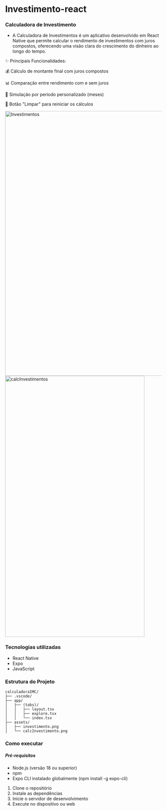 # Investimento-react

### Calculadora de Investimento

- A Calculadora de Investimentos é um aplicativo desenvolvido em React Native que permite calcular o rendimento de investimentos com juros compostos, oferecendo uma visão clara do crescimento do dinheiro ao longo do tempo.

✨ Principais Funcionalidades:

💰 Cálculo de montante final com juros compostos

📊 Comparação entre rendimento com e sem juros

📅 Simulação por período personalizado (meses)

🔄 Botão "Limpar" para reiniciar os cálculos

<img width="1911" height="852" alt="Investimentos" src="https://github.com/user-attachments/assets/f27a00e2-fc27-4190-84a9-6b211a313f8b" />
<img width="448" height="840" alt="calcInvestimentos" src="https://github.com/user-attachments/assets/a3e21815-09a1-4a2e-a93e-8ae1189a642c" />



### Tecnologias utilizadas

- React Native
- Expo
- JavaScript

### Estrutura do Projeto

```
calculadoraIMC/
├── .vscode/            
├── app/               
│   ├── (tabs)/        
│   │   ├── layout.tsx 
│   │   ├── explore.tsx 
│   │   └── index.tsx            
├── assets/
│   ├── investimento.png   
│   └── calcInvestimento.png
```

### Como executar 

##### Pré-requisitos

- Node.js (versão 18 ou superior)
- npm
- Expo CLI instalado globalmente (npm install -g expo-cli)

1. Clone o repositório
2. Instale as dependências
3. Inicie o servidor de desenvolvimento
4. Execute no dispositivo ou web

